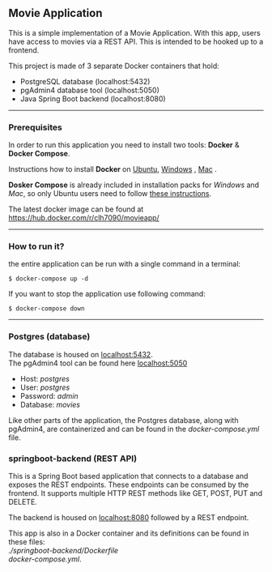 ## Movie Application

This is a simple implementation of a Movie Application.
With this app, users have access to movies via a REST API.
This is intended to be hooked up to a frontend.

This project is made of 3 separate Docker containers that hold:

- PostgreSQL database (localhost:5432)
- pgAdmin4 database tool (localhost:5050)
- Java Spring Boot backend (localhost:8080)
---

### Prerequisites

In order to run this application you need to install two tools: **Docker** & **Docker Compose**.

Instructions how to install **Docker** on [Ubuntu](https://docs.docker.com/install/linux/docker-ce/ubuntu/), [Windows](https://docs.docker.com/docker-for-windows/install/) , [Mac](https://docs.docker.com/docker-for-mac/install/) .

**Dosker Compose** is already included in installation packs for *Windows* and *Mac*, so only Ubuntu users need to follow [these instructions](https://docs.docker.com/compose/install/).

The latest docker image can be found at https://hub.docker.com/r/clh7090/movieapp/

---

### How to run it?

the entire application can be run with a single command in a terminal:

```
$ docker-compose up -d
```

If you want to stop the application use following command:

```
$ docker-compose down
```
---

### Postgres (database)
The database is housed on [localhost:5432](http://localhost:5432). <br>
The pgAdmin4 tool can be found here [localhost:5050](http://localhost:5050)
- Host: *postgres*
- User: *postgres*
- Password: *admin*
- Database: *movies*

Like other parts of the application, the Postgres database, along with pgAdmin4, are containerized and 
can be found in the *docker-compose.yml* file.

### springboot-backend (REST API)

This is a Spring Boot based application that connects to a
database and exposes the REST endpoints. These endpoints can be consumed by the
frontend. It supports multiple HTTP REST methods like GET, POST, PUT and
DELETE.

The backend is housed on [localhost:8080](http://localhost:8080) followed by a REST endpoint. <br>

This app is also in a Docker container and its definitions can be found
in these files: <br> 
*./springboot-backend/Dockerfile* <br>
*docker-compose.yml*. 
